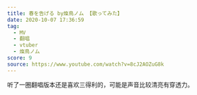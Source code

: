 ```yaml
---
title: 春を告げる by燦鳥ノム 【歌ってみた】
date: 2020-10-07 17:36:59
tag:
  - MV
  - 翻唱
  - vtuber
  - 燦鳥ノム
score: 9
source: https://www.youtube.com/watch?v=8cJ2AOZuG8k
---
```

听了一圈翻唱版本还是喜欢三得利的，可能是声音比较清亮有穿透力。
